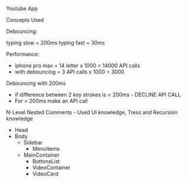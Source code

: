 Youtube App

Concepts Used

Debouncing:

typing slow = 200ms
typing fast = 30ms

Performance:

- iphone pro max = 14 letter x 1000 = 14000 API calls
- with debouncing = 3 API calls x 1000 = 3000

Debouncing with 200ms

- if difference between 2 key strokes is < 200ms - DECLINE API CALL
- For > 200ms make an API call

N-Level Nested Comments - Used UI knowledge, Tress and Recursion knowledge

- Head
- Body
  - Sidebar
    - MenuItems
  - MainContainer
    - ButtonsList
    - VideoContainer
    - VideoCard
